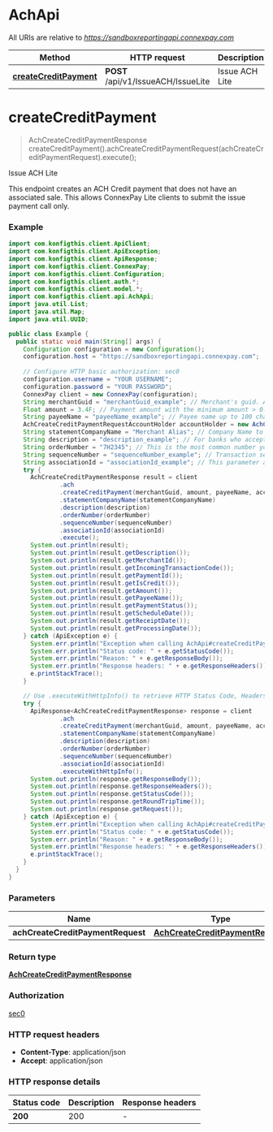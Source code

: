 # AchApi

All URIs are relative to *https://sandboxreportingapi.connexpay.com*

| Method | HTTP request | Description |
|------------- | ------------- | -------------|
| [**createCreditPayment**](AchApi.md#createCreditPayment) | **POST** /api/v1/IssueACH/IssueLite | Issue ACH Lite |


<a name="createCreditPayment"></a>
# **createCreditPayment**
> AchCreateCreditPaymentResponse createCreditPayment().achCreateCreditPaymentRequest(achCreateCreditPaymentRequest).execute();

Issue ACH Lite

This endpoint creates an ACH Credit payment that does not have an associated sale. This allows ConnexPay Lite clients to submit the issue payment call only.

### Example
```java
import com.konfigthis.client.ApiClient;
import com.konfigthis.client.ApiException;
import com.konfigthis.client.ApiResponse;
import com.konfigthis.client.ConnexPay;
import com.konfigthis.client.Configuration;
import com.konfigthis.client.auth.*;
import com.konfigthis.client.model.*;
import com.konfigthis.client.api.AchApi;
import java.util.List;
import java.util.Map;
import java.util.UUID;

public class Example {
  public static void main(String[] args) {
    Configuration configuration = new Configuration();
    configuration.host = "https://sandboxreportingapi.connexpay.com";
    
    // Configure HTTP basic authorization: sec0
    configuration.username = "YOUR USERNAME";
    configuration.password = "YOUR PASSWORD";
    ConnexPay client = new ConnexPay(configuration);
    String merchantGuid = "merchantGuid_example"; // Merchant's guid. Application level value that indicates the ACH payment is being requested for clients account. Value provided by ConnexPay.
    Float amount = 3.4F; // Payment amount with the minimum amount > 0.5.
    String payeeName = "payeeName_example"; // Payee name up to 100 characters.
    AchCreateCreditPaymentRequestAccountHolder accountHolder = new AchCreateCreditPaymentRequestAccountHolder();
    String statementCompanyName = "Merchant Alias"; // Company Name to display Bank Statement. The first 16 characters will display on the bank account holders statement.
    String description = "description_example"; // For banks who accept statement descriptors, the first 10 characters will display on the bank account holders statement.
    String orderNumber = "7H2345"; // This is the most common number you'll see throughout the ConnexPay Portal.  Transaction ID within client environment associated with the order. The value is searchable and reportable in the ConnexPay portal. This value may be sent in multiple instances of the integration for multiple purposes. Customers in the travel space often send the Record Locator/PNR in this field.  The maximum length is 50 alpha-numeric characters.
    String sequenceNumber = "sequenceNumber_example"; // Transaction sequence number within client environment. Note: value is not searchable or reportable in ConnexPay portal.  Alphanumeric.
    String associationId = "associationId_example"; // This parameter allows you to input an up to 100 character association ID that can be used to tie this ACH Purchase to a sale (Association ID also needs to be included on the sale request). This is useful if you issue the ACH purchase prior to creating the sale that associates to it.
    try {
      AchCreateCreditPaymentResponse result = client
              .ach
              .createCreditPayment(merchantGuid, amount, payeeName, accountHolder)
              .statementCompanyName(statementCompanyName)
              .description(description)
              .orderNumber(orderNumber)
              .sequenceNumber(sequenceNumber)
              .associationId(associationId)
              .execute();
      System.out.println(result);
      System.out.println(result.getDescription());
      System.out.println(result.getMerchantId());
      System.out.println(result.getIncomingTransactionCode());
      System.out.println(result.getPaymentId());
      System.out.println(result.getIsCredit());
      System.out.println(result.getAmount());
      System.out.println(result.getPayeeName());
      System.out.println(result.getPaymentStatus());
      System.out.println(result.getScheduleDate());
      System.out.println(result.getReceiptDate());
      System.out.println(result.getProcessingDate());
    } catch (ApiException e) {
      System.err.println("Exception when calling AchApi#createCreditPayment");
      System.err.println("Status code: " + e.getStatusCode());
      System.err.println("Reason: " + e.getResponseBody());
      System.err.println("Response headers: " + e.getResponseHeaders());
      e.printStackTrace();
    }

    // Use .executeWithHttpInfo() to retrieve HTTP Status Code, Headers and Request
    try {
      ApiResponse<AchCreateCreditPaymentResponse> response = client
              .ach
              .createCreditPayment(merchantGuid, amount, payeeName, accountHolder)
              .statementCompanyName(statementCompanyName)
              .description(description)
              .orderNumber(orderNumber)
              .sequenceNumber(sequenceNumber)
              .associationId(associationId)
              .executeWithHttpInfo();
      System.out.println(response.getResponseBody());
      System.out.println(response.getResponseHeaders());
      System.out.println(response.getStatusCode());
      System.out.println(response.getRoundTripTime());
      System.out.println(response.getRequest());
    } catch (ApiException e) {
      System.err.println("Exception when calling AchApi#createCreditPayment");
      System.err.println("Status code: " + e.getStatusCode());
      System.err.println("Reason: " + e.getResponseBody());
      System.err.println("Response headers: " + e.getResponseHeaders());
      e.printStackTrace();
    }
  }
}

```

### Parameters

| Name | Type | Description  | Notes |
|------------- | ------------- | ------------- | -------------|
| **achCreateCreditPaymentRequest** | [**AchCreateCreditPaymentRequest**](AchCreateCreditPaymentRequest.md)|  | [optional] |

### Return type

[**AchCreateCreditPaymentResponse**](AchCreateCreditPaymentResponse.md)

### Authorization

[sec0](../README.md#sec0)

### HTTP request headers

 - **Content-Type**: application/json
 - **Accept**: application/json

### HTTP response details
| Status code | Description | Response headers |
|-------------|-------------|------------------|
| **200** | 200 |  -  |

